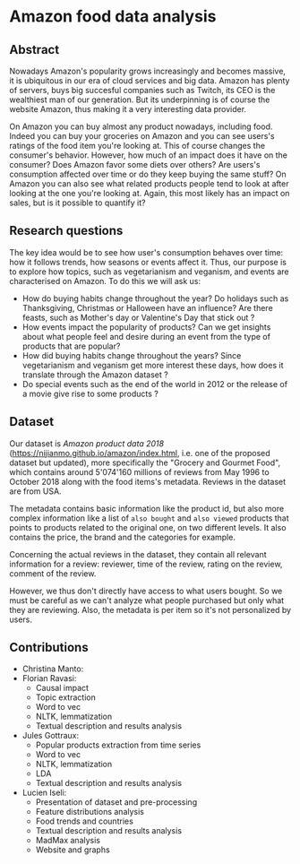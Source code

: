 # Amazon food data analysis

## Abstract
Nowadays Amazon's popularity grows increasingly and becomes massive, it is ubiquitous in our era of cloud services and big data. Amazon has plenty of servers, buys big succesful companies such as Twitch, its CEO is the wealthiest man of our generation. But its underpinning is of course the website Amazon, thus making it a very interesting data provider.

On Amazon you can buy almost any product nowadays, including food. Indeed you can buy your groceries on Amazon and you can see users's ratings of the food item you're looking at. This of course changes the consumer's behavior. However, how much of an impact does it have on the consumer? Does Amazon favor some diets over others? Are users's consumption affected over time or do they keep buying the same stuff? On Amazon you can also see what related products people tend to look at after looking at the one you're looking at. Again, this most likely has an impact on sales, but is it possible to quantify it?

## Research questions
The key idea would be to see how user's consumption behaves over time: how it follows trends, how seasons or events affect it. Thus, our purpose is to explore how topics, such as vegetarianism and veganism, and events are characterised on Amazon. To do this we will ask us: 
- How do buying habits change throughout the year? Do holidays such as Thanksgiving, Christmas or Halloween have an influence? Are there feasts, such as Mother's day or Valentine's Day that stick out ?
- How events impact the popularity of products? Can we get insights about what people feel and desire during an event from the type of products that are popular?
- How did buying habits change throughout the years? Since vegetarianism and veganism get more interest these days, how does it translate through the Amazon dataset ?
- Do special events such as the end of the world in 2012 or the release of a movie give rise to some products ?

## Dataset
Our dataset is _Amazon product data 2018_ (https://nijianmo.github.io/amazon/index.html, i.e. one of the proposed dataset but updated), more specifically the "Grocery and Gourmet Food", which contains around 5'074'160 millions of reviews from May 1996 to October 2018 along with the food items's metadata. Reviews in the dataset are from USA.

The metadata contains basic information like the product id, but also more complex information like a list of `also bought` and `also viewed` products that points to products related to the original one, on two different levels. It also contains the price, the brand and the categories for example.

Concerning the actual reviews in the dataset, they contain all relevant information for a review: reviewer, time of the review, rating on the review, comment of the review.

However, we thus don't directly have access to what users bought. So we must be careful as we can't analyze what people purchased but only what they are reviewing. Also, the metadata is per item so it's not personalized by users.

## Contributions
- Christina Manto:
- Florian Ravasi: 
  - Causal impact
  - Topic extraction
  - Word to vec
  - NLTK, lemmatization
  - Textual description and results analysis
- Jules Gottraux:
  - Popular products extraction from time series
  - Word to vec
  - NLTK, lemmatization
  - LDA
  - Textual description and results analysis
- Lucien Iseli:
  - Presentation of dataset and pre-processing
  - Feature distributions analysis
  - Food trends and countries
  - Textual description and results analysis
  - MadMax analysis
  - Website and graphs
